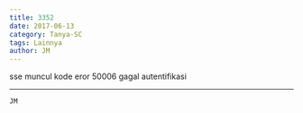 ```yaml
---
title: 3352
date: 2017-06-13
category: Tanya-SC
tags: Lainnya
author: JM
---
```


sse muncul kode eror 50006 gagal autentifikasi

---



`JM`
